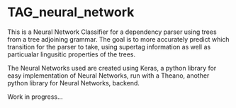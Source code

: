 # TAG_neural_network

This is a Neural Network Classifier for a dependency parser using trees from 
a tree adjoining grammar. The goal is to more accurately predict which
transition for the parser to take, using supertag information as well as 
particualar lingusitic properties of the trees. 

The Neural Networks used are created using Keras, a python library for 
easy implementation of Neural Networks, run with a Theano, another python
library for Neural Networks, backend.

Work in progress...
